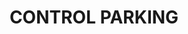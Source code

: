 ---
title: "CONTROL PARKING"
url: /corregimiento-18-cordoba-buenaventura/control-parking/
shop: entradas
---
